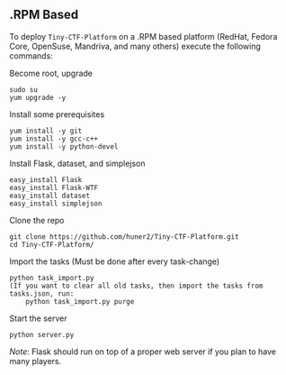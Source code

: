 .RPM Based
----------

To deploy `Tiny-CTF-Platform` on a .RPM based platform (RedHat, Fedora Core, OpenSuse, Mandriva, and many others) execute the following commands:

Become root, upgrade

    sudo su
    yum upgrade -y
    
Install some prerequisites

    yum install -y git
    yum install -y gcc-c++
    yum install -y python-devel
    
Install Flask, dataset, and simplejson

    easy_install Flask
    easy_install Flask-WTF
    easy_install dataset
    easy_install simplejson
    
Clone the repo

    git clone https://github.com/huner2/Tiny-CTF-Platform.git
    cd Tiny-CTF-Platform/
    
Import the tasks (Must be done after every task-change)

    python task_import.py
    (If you want to clear all old tasks, then import the tasks from tasks.json, run:
        python task_import.py purge
    
Start the server

    python server.py


*Note*: Flask should run on top of a proper web server if you plan to have many players.
